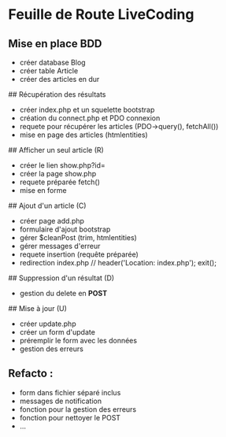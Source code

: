 # Feuille de Route LiveCoding

## Mise en place BDD
- créer database Blog
- créer table Article
- créer des articles en dur

## Récupération des résultats
- créer index.php et un squelette bootstrap
- création du connect.php et PDO connexion
- requete pour récupérer les articles (PDO->query(), fetchAll())
- mise en page des articles (htmlentities)

## Afficher un seul article (R)
- créer le lien show.php?id=
- créer la page show.php
- requete préparée fetch()
- mise en forme

## Ajout d'un article (C)
- créer page add.php
- formulaire d'ajout bootstrap
- gérer $cleanPost (trim, htmlentities)
- gérer messages d'erreur
- requete insertion (requête préparée)
- redirection index.php // header('Location: index.php'); exit();

## Suppression d'un résultat (D)
- gestion du delete en **POST**

## Mise à jour (U)
- créer update.php
- créer un form d'update
- préremplir le form avec les données 
- gestion des erreurs


## Refacto : 
- form dans fichier séparé inclus
- messages de notification
- fonction pour la gestion des erreurs
- fonction pour nettoyer le POST
- ...